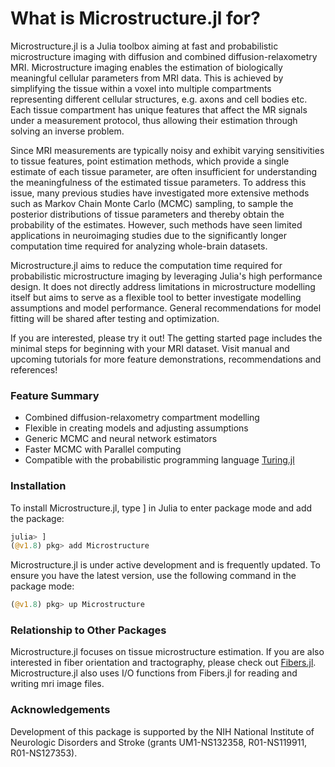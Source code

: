 # What is Microstructure.jl for?

Microstructure.jl is a Julia toolbox aiming at fast and probabilistic microstructure imaging with diffusion and combined diffusion-relaxometry MRI. Microstructure imaging enables the estimation of biologically meaningful cellular parameters from MRI data. This is achieved by simplifying the tissue within a voxel into multiple compartments representing different cellular structures, e.g. axons and cell bodies etc. Each tissue compartment has unique features that affect the MR signals under a measurement protocol, thus allowing their estimation through solving an inverse problem.

Since MRI measurements are typically noisy and exhibit varying sensitivities to tissue features, point estimation methods, which provide a single estimate of each tissue parameter, are often insufficient for understanding the meaningfulness of the estimated tissue parameters. To address this issue, many previous studies have investigated more extensive methods such as Markov Chain Monte Carlo (MCMC) sampling, to sample the posterior distributions of tissue parameters and thereby obtain the probability of the estimates. However, such methods have seen limited applications in neuroimaging studies due to the significantly longer computation time required for analyzing whole-brain datasets. 

Microstructure.jl aims to reduce the computation time required for probabilistic microstructure imaging by leveraging Julia's high performance design. It does not directly address limitations in microstructure modelling itself but aims to serve as a flexible tool to better investigate modelling assumptions and model performance. General recommendations for model fitting will be shared after testing and optimization.  

If you are interested, please try it out! The getting started page includes the minimal steps for beginning with your MRI dataset. Visit manual and upcoming tutorials for more feature demonstrations, recommendations and references!

### Feature Summary 
- Combined diffusion-relaxometry compartment modelling
- Flexible in creating models and adjusting assumptions
- Generic MCMC and neural network estimators
- Faster MCMC with Parallel computing
- Compatible with the probabilistic programming language [Turing.jl](https://turinglang.org/dev/)

### Installation 
To install Microstructure.jl, type ] in Julia to enter package mode and add the package:

```julia
julia> ]
(@v1.8) pkg> add Microstructure
```

Microstructure.jl is under active development and is frequently updated. To ensure you have the latest version, use the following command in the package mode:

```julia
(@v1.8) pkg> up Microstructure
```

### Relationship to Other Packages
Microstructure.jl focuses on tissue microstructure estimation. If you are also interested in fiber orientation and tractography, please check out [Fibers.jl](https://github.com/lincbrain/Fibers.jl). Microstructure.jl also uses I/O functions from Fibers.jl for reading and writing mri image files. 

### Acknowledgements
Development of this package is supported by the NIH National Institute of Neurologic Disorders and Stroke (grants UM1-NS132358, R01-NS119911, R01-NS127353).
